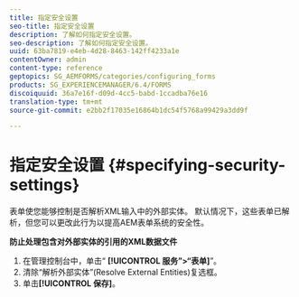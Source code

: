```yaml
---
title: 指定安全设置
seo-title: 指定安全设置
description: 了解如何指定安全设置。
seo-description: 了解如何指定安全设置。
uuid: 63ba7819-e4eb-4d28-8463-142ff4233a1e
contentOwner: admin
content-type: reference
geptopics: SG_AEMFORMS/categories/configuring_forms
products: SG_EXPERIENCEMANAGER/6.4/FORMS
discoiquuid: 36a7e16f-d09d-4cc5-babd-1ccadba76e16
translation-type: tm+mt
source-git-commit: e2bb2f17035e16864b1dc54f5768a99429a3dd9f

---
```



# 指定安全设置 {#specifying-security-settings}

表单使您能够控制是否解析XML输入中的外部实体。 默认情况下，这些表单已解析，但您可以更改此行为以提高AEM表单系统的安全性。

**防止处理包含对外部实体的引用的XML数据文件**

1. 在管理控制台中，单击“ **[!UICONTROL 服务”>“表单]**”。
1. 清除“解析外部实体”(Resolve External Entities)复选框。
1. 单击&#x200B;**[!UICONTROL 保存]**。

